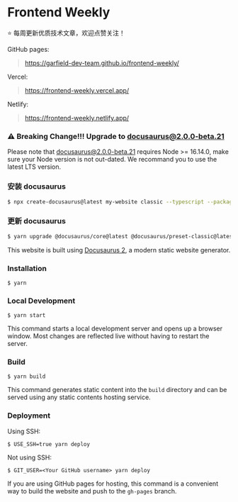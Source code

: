 # Frontend Weekly

⭐️ 每周更新优质技术文章，欢迎点赞关注！

GitHub pages:

> https://garfield-dev-team.github.io/frontend-weekly/

Vercel:

> https://frontend-weekly.vercel.app/

Netlify:

> https://frontend-weekly.netlify.app/

### ⚠️ Breaking Change!!! Upgrade to docusaurus@2.0.0-beta.21

Please note that docusaurus@2.0.0-beta.21 requires Node >= 16.14.0, make sure your Node version is not out-dated. We recommand you to use the latest LTS version.

### 安装 docusaurus

```bash
$ npx create-docusaurus@latest my-website classic --typescript --package-manager yarn
```

### 更新 docusaurus

```bash
$ yarn upgrade @docusaurus/core@latest @docusaurus/preset-classic@latest @docusaurus/module-type-aliases@latest
```

This website is built using [Docusaurus 2](https://docusaurus.io/), a modern static website generator.

### Installation

```
$ yarn
```

### Local Development

```
$ yarn start
```

This command starts a local development server and opens up a browser window. Most changes are reflected live without having to restart the server.

### Build

```
$ yarn build
```

This command generates static content into the `build` directory and can be served using any static contents hosting service.

### Deployment

Using SSH:

```
$ USE_SSH=true yarn deploy
```

Not using SSH:

```
$ GIT_USER=<Your GitHub username> yarn deploy
```

If you are using GitHub pages for hosting, this command is a convenient way to build the website and push to the `gh-pages` branch.
